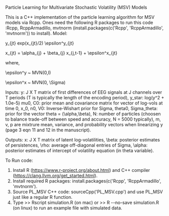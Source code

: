 Particle Learning for Multivariate Stochastic Volatility (MSV) Models

This is a C++ implementation of the particle learning algorithm for MSV models via Rcpp. Ones need the following R packages to run this code :Rcpp, RcppArmadillo, mvtnorm (install.packages(c('Rcpp', 'RcppArmadillo', 'mvtnorm')) to install).
Model: 

  y_{jt} exp(x_{jt}/2) \epsilon^y_{jt}
  
  x_{jt} = \alpha_{j} + \beta_{j} x_{j,t-1} + \epsilon^x_{jt} 
  
where, 

  \epsilon^y ~ MVN(0,I)
  
  \epsilon^x ~ MVN(0, \Sigma)

Inputs: 
y: J X T matrix of first differences of EEG signals at J channels over T periods (T is typically the length of the encoding period),
y_star: log(y^2 + 1.0e-5) mu0, C0: prior mean and covariance matrix for vector of log-vols at time 0, x_0,
n0, V0: Inverse-Wishart prior for Sigma,
theta0, Sigma_theta: prior for the vector theta = (\alpha,\beta),
N: number of particles (choosen to balance trade-off between speed and accuracy, N = 5000 typically),
m, v, p are mixtrure mean, variance, and probability vectors when linearizing y (page 3 eqn 11 and 12 in the manuscript).

Outputs:
x: J X T matrix of latent log-volatilities,
\beta: posterior estimates of persistences,
\rho: average off-diagonal entries of Sigma,
\alpha: posterior estimates of intercept of volatility equation (in theta variable).


To Run code:
1. Install R (https://www.r-project.org/about.html) and C++ compiler (https://clang.llvm.org/get_started.html).
2. Install required R packages: install.packages(c('Rcpp', 'RcppArmadillo', 'mvtnorm').
3. Source PL_MSV C++ code: sourceCpp('PL_MSV.cpp') and use PL_MSV just like a regular R function. 
4. Type >> Rscript simulation.R (on mac) or >> R --no-save simulation.R (on linux) to run an example file with simulated data. 
